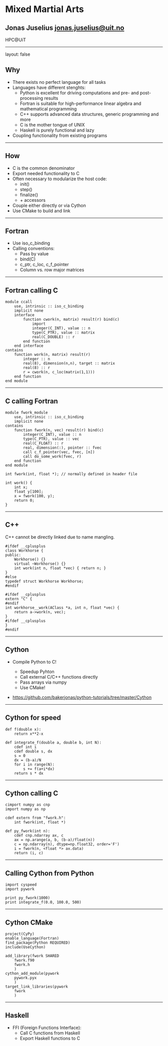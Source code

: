 # Mixed Martial Arts

## Jonas Juselius <jonas.juselius@uit.no>

HPC@UiT

---

layout: false

## Why
* There exists no perfect language for all tasks
* Languages have different stenghts:
    * Python is excellent for driving computations and pre- and
      post-processing results
    * Fortran is suitable for high-performance linear algebra and
      mathematical programming
    * C++ supports advanced data structures, generic programming and more
    * C is the mother tongue of UNIX
    * Haskell is purely functional and lazy
* Coupling functionality from existing programs

---

## How
* C is the common denominator
* Export needed functionality to C
* Often necessary to modularize the host code:
    * init()
    * step()
    * finalize()
    * \+ accessors
* Couple either directly or via Cython
* Use CMake to build and link

---

## Fortran
* Use iso_c_binding
* Calling conventions:
    * Pass by value
    * bind(C)
    * c_ptr, c_loc, c_f_pointer
    * Column vs. row major matrices

---

## Fortran calling C
```{Fortran
module ccall
    use, intrinsic :: iso_c_binding
    implicit none
    interface
        function cwork(n, matrix) result(r) bind(c)
            import
            integer(C_INT), value :: n
            type(C_PTR), value :: matrix
            real(C_DOUBLE) :: r
        end function
    end interface
contains
    function work(n, matrix) result(r)
        integer :: n
        real(8), dimension(n,n), target :: matrix
        real(8) :: r
        r = cwork(n, c_loc(matrix(1,1)))
    end function
end module
```

---

## C calling Fortran
```{Fortran}
module fwork_module
    use, intrinsic :: iso_c_binding
    implicit none
contains
    function fwork(n, vec) result(r) bind(c)
        integer(C_INT), value :: n
        type(C_PTR), value :: vec
        real(C_FLOAT) :: r
        real, dimension(:), pointer :: fvec
        call c_f_pointer(vec, fvec, [n])
        call do_some_work(fvec, r)
    end function
end module
```

```{C}
int fwork(int, float *); // normally defined in header file

int work() {
    int x;
    float y[100];
    x = fwork(100, y);
    return 0;
}
```

---

## C++
C++ cannot be directly linked due to name mangling.

```{C++}
#ifdef __cplusplus
class Workhorse {
public:
    Workhorse() {}
    virtual ~Workhorse() {}
    int work(int n, float *vec) { return n; }
}
#else
typedef struct Workhorse Workhorse;
#endif

#ifdef __cplusplus
extern "C" {
#endif
int workhorse__work(AClass *a, int n, float *vec) {
    return a->work(n, vec);
}
#ifdef __cplusplus
}
#endif
```

---

## Cython
* Compile Python to C!
    * Speedup Pyhton
    * Call external C/C++ functions directly
    * Pass arrays via numpy
    * Use CMake!

* https://github.com/bakerjonas/python-tutorials/tree/master/Cython

---

## Cython for speed
```{cython}
def f(double x):
    return x**2-x

def integrate_f(double a, double b, int N):
    cdef int i
    cdef double s, dx
    s = 0
    dx = (b-a)/N
    for i in range(N):
        s += f(a+i*dx)
    return s * dx

```

---

## Cython calling C
```{cython}
cimport numpy as cnp
import numpy as np

cdef extern from "fwork.h":
    int fwork(int, float *)

def py_fwork(int n):
    cdef cnp.ndarray ax, c
    ax = np.arange(a, b, (b-a)/float(n))
    c = np.ndarray(n), dtype=np.float32, order='F')
    i = fwork(n, <float *> ax.data)
    return (i, c)

```

---

## Calling Cython from Python
```{cython}
import cyspeed
import pywork

print py_fwork(1000)
print integrate_f(0.0, 100.0, 500)
```

---

## Cython CMake
```{cmake}
project(CyPy)
enable_language(Fortran)
find_package(Python REQUIRED)
include(UseCython)

add_library(fwork SHARED
    fwork.f90
    fwork.h
    )
cython_add_module(pywork 
    pywork.pyx
    )
target_link_libraries(pywork
    fwork
    )
```

---

## Haskell
* FFI (Foreign Functions Interface):
    * Call C functions from Haskell
    * Export Haskell functions to C


